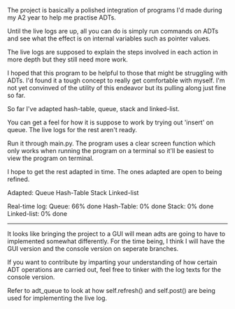 The project is basically a polished integration of programs I'd made during 
my A2 year to help me practise ADTs. 

Until the live logs are up, all you can do is simply run commands on ADTs
and see what the effect is on internal variables such as pointer values.

The live logs are supposed to explain the steps involved in each action in more
depth but they still need more work.

I hoped that this program to be helpful to those that might be struggling
with ADTs. I'd found it a tough concept to really get comfortable with myself.
I'm not yet convinved of the utility of this endeavor but its pulling along just fine
so far.

So far I've adapted hash-table, queue, stack and linked-list.

You can get a feel for how it is suppose to work by trying out 
'insert' on queue. The live logs for the rest aren't ready. 

Run it through main.py. The program uses a clear screen function which 
only works when running the program on a terminal so it'll be easiest to 
view the program on terminal.

I hope to get the rest adapted in time. The ones adapted are open to being 
refined. 

Adapted:
	Queue
	Hash-Table
	Stack
	Linked-list

Real-time log:
	Queue: 66% done
	Hash-Table: 0% done
	Stack: 0% done
	Linked-list: 0% done
	
---------------------------------------
It looks like bringing the project to a GUI will mean adts are going to
have to implemented somewhat differently. For the time being, I think I
will have the GUI version and the console version on seperate branches.

If you want to contribute by imparting your understanding of how certain ADT
operations are carried out, feel free to tinker with the log texts for the
console version.

Refer to adt_queue to look at how self.refresh() and self.post() are being used
for implementing the live log.
